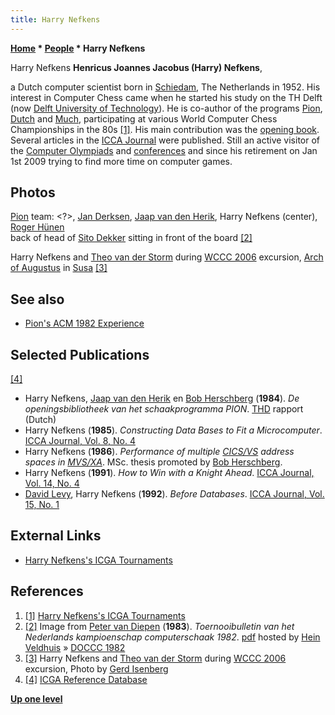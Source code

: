 ```yaml
---
title: Harry Nefkens
---
```

**[Home](Home "Home") * [People](People "People") * Harry Nefkens**

[](File:Fotomsn1HarryNefkens.jpg) Harry Nefkens
**Henricus Joannes Jacobus (Harry) Nefkens**,

a Dutch computer scientist born in [Schiedam](https://en.wikipedia.org/wiki/Schiedam), The Netherlands in 1952. His interest in Computer Chess came when he started his study on the TH Delft (now [Delft University of Technology](Delft_University_of_Technology "Delft University of Technology")). He is co-author of the programs [Pion](Pion "Pion"), [Dutch](Dutch "Dutch") and [Much](Much "Much"), participating at various World Computer Chess Championships in the 80s <a id="cite-note-1" href="#cite-ref-1">[1]</a>. His main contribution was the [opening book](Opening_Book "Opening Book"). Several articles in the [ICCA Journal](ICGA_Journal "ICGA Journal") were published. Still an active visitor of the [Computer Olympiads](Computer_Olympiad "Computer Olympiad") and [conferences](Conferences "Conferences") and since his retirement on Jan 1st 2009 trying to find more time on computer games.

## Photos

[](File:PionTeam.jpg)
[Pion](Pion "Pion") team: \<?>, [Jan Derksen](Jan_Derksen "Jan Derksen"), [Jaap van den Herik](Jaap_van_den_Herik "Jaap van den Herik"), Harry Nefkens (center), [Roger Hünen](Roger_H%C3%BCnen "Roger Hünen")\
back of head of [Sito Dekker](Sito_Dekker "Sito Dekker") sitting in front of the board <a id="cite-note-2" href="#cite-ref-2">[2]</a>

[](File:Susa2006.jpg)
Harry Nefkens and [Theo van der Storm](Theo_van_der_Storm "Theo van der Storm") during [WCCC 2006](WCCC_2006 "WCCC 2006") excursion, [Arch of Augustus](<https://en.wikipedia.org/wiki/Arch_of_Augustus_(Susa)>) in [Susa](https://en.wikipedia.org/wiki/Susa_%28Italy%29) <a id="cite-note-3" href="#cite-ref-3">[3]</a>

## See also

- [Pion's ACM 1982 Experience](Pion#ACM "Pion")

## Selected Publications

<a id="cite-note-4" href="#cite-ref-4">[4]</a>

- Harry Nefkens, [Jaap van den Herik](Jaap_van_den_Herik "Jaap van den Herik") en [Bob Herschberg](Bob_Herschberg "Bob Herschberg") (**1984**). *De openingsbibliotheek van het schaakprogramma PION*. [THD](https://en.wikipedia.org/wiki/Delft_University_of_Technology) rapport (Dutch)
- Harry Nefkens (**1985**). *Constructing Data Bases to Fit a Microcomputer*. [ICCA Journal, Vol. 8, No. 4](ICGA_Journal#8_4 "ICGA Journal")
- Harry Nefkens (**1986**). *Performance of multiple [CICS/VS](http://www.yelavich.com/history/ev197304.htm) address spaces in [MVS/XA](https://en.wikipedia.org/wiki/MVS/XA)*. MSc. thesis promoted by [Bob Herschberg](Bob_Herschberg "Bob Herschberg").
- Harry Nefkens (**1991**). *How to Win with a Knight Ahead*. [ICCA Journal, Vol. 14, No. 4](ICGA_Journal#14_4 "ICGA Journal")
- [David Levy](David_Levy "David Levy"), Harry Nefkens (**1992**). *Before Databases*. [ICCA Journal, Vol. 15, No. 1](ICGA_Journal#15_1 "ICGA Journal")

## External Links

- [Harry Nefkens's ICGA Tournaments](https://www.game-ai-forum.org/icga-tournaments/person.php?id=400)

## References

1. <a id="cite-ref-1" href="#cite-note-1">[1]</a> [Harry Nefkens's ICGA Tournaments](https://www.game-ai-forum.org/icga-tournaments/person.php?id=400)
1. <a id="cite-ref-2" href="#cite-note-2">[2]</a> Image from [Peter van Diepen](Peter_van_Diepen "Peter van Diepen") (**1983**). *Toernooibulletin van het Nederlands kampioenschap computerschaak 1982*. [pdf](http://www.schaakcomputers.nl/hein_veldhuis/database/files/05-1983,%20toernooibulletin%20van%20het%20Nederlands%20kampioenschap%20computerschaak%201982.pdf) hosted by [Hein Veldhuis](Hein_Veldhuis "Hein Veldhuis") » [DOCCC 1982](DOCCC_1982 "DOCCC 1982")
1. <a id="cite-ref-3" href="#cite-note-3">[3]</a> Harry Nefkens and [Theo van der Storm](Theo_van_der_Storm "Theo van der Storm") during [WCCC 2006](WCCC_2006 "WCCC 2006") excursion, Photo by [Gerd Isenberg](Gerd_Isenberg "Gerd Isenberg")
1. <a id="cite-ref-4" href="#cite-note-4">[4]</a> [ICGA Reference Database](ICGA_Journal#RefDB "ICGA Journal")

**[Up one level](People "People")**

